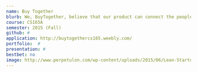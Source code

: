 ```yaml
---
name: Buy Together
blurb: We, BuyTogether, believe that our product can connect the people of tomorrow. We find groups of people who are just shy of big savings and bring them together. We save you money on every purchase and allow you and your friends to enjoy the events you want to go!
course: CS165A
semester: 2015 (Fall)
github: #
application: http://buytogethercs165.weebly.com/
portfolio:  #
presentation: #
bestbet: no
image: http://www.perpetulon.com/wp-content/uploads/2015/06/Lean-Startup-1280-960.jpg
---
```

